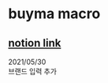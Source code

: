 # buyma macro

## [notion link](https://www.notion.so/c4aea5c512c04db9a26403cad9a87fa2)


2021/05/30  
브랜드 입력 추가  